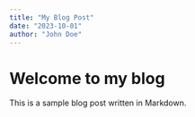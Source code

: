 ```yaml
---
title: "My Blog Post"
date: "2023-10-01"
author: "John Doe"
---
```


# Welcome to my blog

This is a sample blog post written in Markdown.
